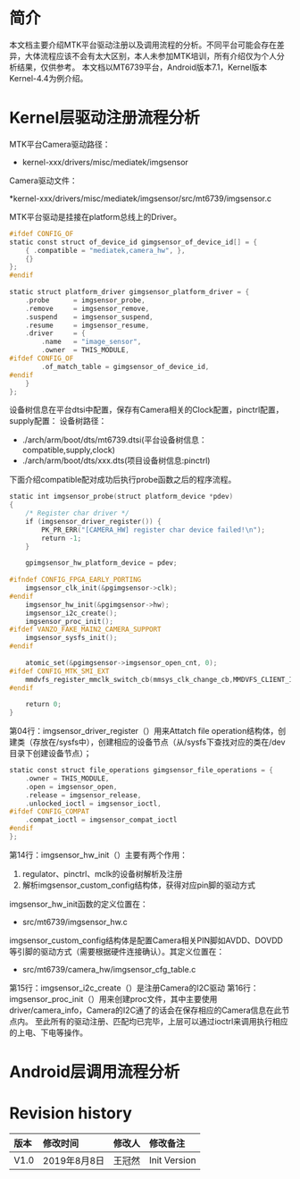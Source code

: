 <!--
 * @Author: WangGuanran
 * @Email: wangguanran@vanzotec.com
 * @Date: 2020-03-08 17:21:14
 * @LastEditTime: 2020-03-08 18:35:25
 * @LastEditors: WangGuanran
 * @Description: MTK Camera Analysis
 * @FilePath: /docs/Linux/MediaTek/Camera/Analysis.md
 -->

# 简介

本文档主要介绍MTK平台驱动注册以及调用流程的分析。不同平台可能会存在差异，大体流程应该不会有太大区别，本人未参加MTK培训，所有介绍仅为个人分析结果，仅供参考。
本文档以MT6739平台，Android版本7.1，Kernel版本Kernel-4.4为例介绍。

# Kernel层驱动注册流程分析

MTK平台Camera驱动路径：

* kernel-xxx/drivers/misc/mediatek/imgsensor

Camera驱动文件：

*kernel-xxx/drivers/misc/mediatek/imgsensor/src/mt6739/imgsensor.c

MTK平台驱动是挂接在platform总线上的Driver。

```C
#ifdef CONFIG_OF  
static const struct of_device_id gimgsensor_of_device_id[] = {  
    { .compatible = "mediatek,camera_hw", },  
    {}  
};  
#endif  
  
static struct platform_driver gimgsensor_platform_driver = {  
    .probe      = imgsensor_probe,  
    .remove     = imgsensor_remove,  
    .suspend    = imgsensor_suspend,  
    .resume     = imgsensor_resume,  
    .driver     = {  
        .name   = "image_sensor",  
        .owner  = THIS_MODULE,  
#ifdef CONFIG_OF  
        .of_match_table = gimgsensor_of_device_id,  
#endif  
    }  
};  
```

设备树信息在平台dtsi中配置，保存有Camera相关的Clock配置，pinctrl配置，supply配置：
设备树路径：

* ./arch/arm/boot/dts/mt6739.dtsi(平台设备树信息：compatible,supply,clock)
* ./arch/arm/boot/dts/xxx.dts(项目设备树信息:pinctrl)

下面介绍compatible配对成功后执行probe函数之后的程序流程。

```C
static int imgsensor_probe(struct platform_device *pdev)  
{  
    /* Register char driver */  
    if (imgsensor_driver_register()) {  
        PK_PR_ERR("[CAMERA_HW] register char device failed!\n");  
        return -1;  
    }  
  
    gpimgsensor_hw_platform_device = pdev;  
  
#ifndef CONFIG_FPGA_EARLY_PORTING  
    imgsensor_clk_init(&pgimgsensor->clk);  
#endif  
    imgsensor_hw_init(&pgimgsensor->hw);  
    imgsensor_i2c_create();  
    imgsensor_proc_init();  
#ifdef VANZO_FAKE_MAIN2_CAMERA_SUPPORT  
    imgsensor_sysfs_init();  
#endif  
  
    atomic_set(&pgimgsensor->imgsensor_open_cnt, 0);  
#ifdef CONFIG_MTK_SMI_EXT  
    mmdvfs_register_mmclk_switch_cb(mmsys_clk_change_cb,MMDVFS_CLIENT_ID_ISP);  
#endif  
  
    return 0;  
}  
```

第04行：imgsensor_driver_register（）用来Attatch file operation结构体，创建类（存放在/sysfs中），创建相应的设备节点（从/sysfs下查找对应的类在/dev目录下创建设备节点）；

```C
static const struct file_operations gimgsensor_file_operations = {  
    .owner = THIS_MODULE,  
    .open = imgsensor_open,  
    .release = imgsensor_release,  
    .unlocked_ioctl = imgsensor_ioctl,  
#ifdef CONFIG_COMPAT  
    .compat_ioctl = imgsensor_compat_ioctl  
#endif  
};  
```

第14行：imgsensor_hw_init（）主要有两个作用：

1. regulator、pinctrl、mclk的设备树解析及注册
2. 解析imgsensor_custom_config结构体，获得对应pin脚的驱动方式

imgsensor_hw_init函数的定义位置在：

* src/mt6739/imgsensor_hw.c

imgsensor_custom_config结构体是配置Camera相关PIN脚如AVDD、DOVDD等引脚的驱动方式（需要根据硬件连接确认）。其定义位置在：

* src/mt6739/camera_hw/imgsensor_cfg_table.c

第15行：imgsensor_i2c_create（）是注册Camera的I2C驱动
第16行：imgsensor_proc_init（）用来创建proc文件，其中主要使用driver/camera_info，Camera的I2C通了的话会在保存相应的Camera信息在此节点内。
至此所有的驱动注册、匹配均已完毕，上层可以通过ioctrl来调用执行相应的上电、下电等操作。

# Android层调用流程分析

# Revision history

| 版本 | 修改时间     | 修改人 | 修改备注     |
| :--- | :----------- | :----- | :----------- |
| V1.0 | 2019年8月8日 | 王冠然 | Init Version |
